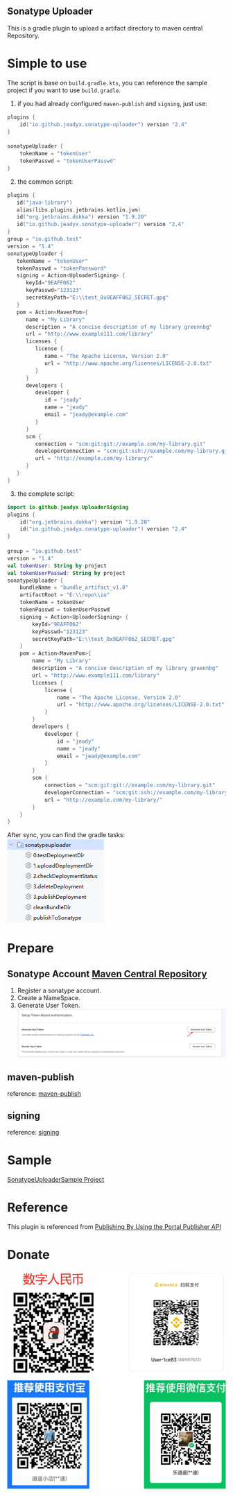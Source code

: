 Sonatype Uploader
---
This is a gradle plugin to upload a artifact directory to maven central Repository.

# Simple to use  

The script is base on `build.gradle.kts`, you can reference the sample project if you want to use `build.gradle`.
1. if you had already configured `maven-publish` and `signing`, just use:  
```kotlin
plugins {
    id("io.github.jeadyx.sonatype-uploader") version "2.4"
}

sonatypeUploader {
    tokenName = "tokenUser"
    tokenPasswd = "tokenUserPasswd"
}
```

2. the common script:  
```kotlin
plugins {
   id("java-library")
   alias(libs.plugins.jetbrains.kotlin.jvm)
   id("org.jetbrains.dokka") version "1.9.20"
   id("io.github.jeadyx.sonatype-uploader") version "2.4"
}
group = "io.github.test"
version = "1.4"
sonatypeUploader {
   tokenName = "tokenUser"
   tokenPasswd = "tokenPassword"
   signing = Action<UploaderSigning> {
      keyId="9EAFF062"
      keyPasswd="123123"
      secretKeyPath="E:\\test_0x9EAFF062_SECRET.gpg"
   }
   pom = Action<MavenPom>{
      name = "My Library"
      description = "A concise description of my library greennbg"
      url = "http://www.example111.com/library"
      licenses {
         license {
            name = "The Apache License, Version 2.0"
            url = "http://www.apache.org/licenses/LICENSE-2.0.txt"
         }
      }
      developers {
         developer {
            id = "jeady"
            name = "jeady"
            email = "jeady@example.com"
         }
      }
      scm {
         connection = "scm:git:git://example.com/my-library.git"
         developerConnection = "scm:git:ssh://example.com/my-library.git"
         url = "http://example.com/my-library/"
      }
   }
}
```

3. the complete script:  
```kotlin
import io.github.jeadyx.UploaderSigning
plugins {
    id("org.jetbrains.dokka") version "1.9.20"
    id("io.github.jeadyx.sonatype-uploader") version "2.4"
}

group = "io.github.test"
version = "1.4"
val tokenUser: String by project
val tokenUserPasswd: String by project
sonatypeUploader {
    bundleName = "bundle_artifact_v1.0"
    artifactRoot = "E:\\repo\\io"
    tokenName = tokenUser
    tokenPasswd = tokenUserPasswd
    signing = Action<UploaderSigning> {
        keyId="9EAFF062"
        keyPasswd="123123"
        secretKeyPath="E:\\test_0x9EAFF062_SECRET.gpg"
    }
    pom = Action<MavenPom>{
        name = "My Library"
        description = "A concise description of my library greennbg"
        url = "http://www.example111.com/library"
        licenses {
            license {
                name = "The Apache License, Version 2.0"
                url = "http://www.apache.org/licenses/LICENSE-2.0.txt"
            }
        }
        developers {
            developer {
                id = "jeady"
                name = "jeady"
                email = "jeady@example.com"
            }
        }
        scm {
            connection = "scm:git:git://example.com/my-library.git"
            developerConnection = "scm:git:ssh://example.com/my-library.git"
            url = "http://example.com/my-library/"
        }
    }
}
```

After sync, you can find the gradle tasks:  
![img.png](imgs/img.png)  

# Prepare  
## Sonatype Account [Maven Central Repository](https://central.sonatype.com/)  
1. Register a sonatype account.  
2. Create a NameSpace.  
3. Generate User Token.   
   ![img_1.png](imgs/img_1.png)

## maven-publish  
reference: [maven-publish](https://docs.gradle.org/current/userguide/publishing_maven.html)

## signing   
reference: [signing](https://docs.gradle.org/current/userguide/signing_plugin.html)  

# Sample  
[SonatypeUploaderSample Project](https://github.com/jeadyx/SonatypeUploaderSample)

# Reference  
This plugin is referenced from [Publishing By Using the Portal Publisher API](https://central.sonatype.org/publish/publish-portal-api/)

# Donate  
![donate.png](imgs/donate.png)
